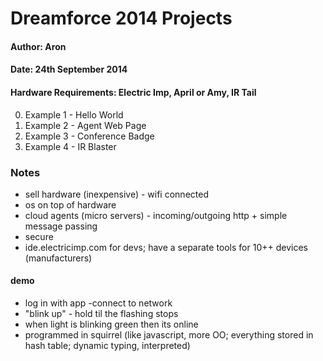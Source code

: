 Dreamforce 2014 Projects
========================

#### Author: Aron
#### Date: 24th September 2014
#### Hardware Requirements: Electric Imp, April or Amy, IR Tail

0. Example 1 - Hello World
0. Example 2 - Agent Web Page
0. Example 3 - Conference Badge
0. Example 4 - IR Blaster


### Notes

- sell hardware (inexpensive) - wifi connected
- os on top of hardware
- cloud agents (micro servers) - incoming/outgoing http + simple message passing
- secure
- ide.electricimp.com for devs; have a separate tools for 10++ devices (manufacturers)

#### demo

- log in with app -connect to network
- "blink up" - hold til the flashing stops
- when light is blinking green then its online
- programmed in squirrel (like javascript, more OO; everything stored in hash table; dynamic typing, interpreted)
